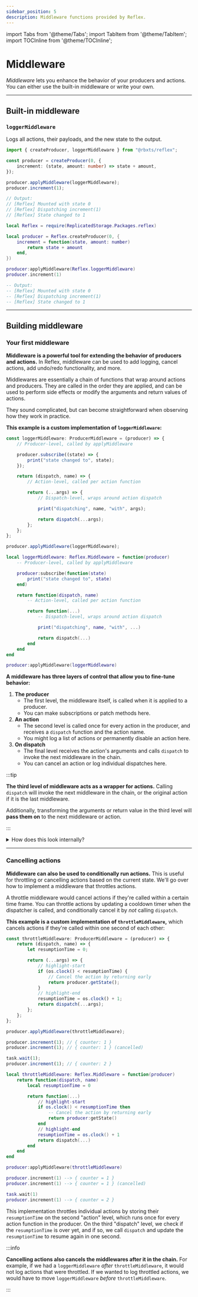 ```yaml
---
sidebar_position: 5
description: Middleware functions provided by Reflex.
---
```


import Tabs from '@theme/Tabs';
import TabItem from '@theme/TabItem';
import TOCInline from '@theme/TOCInline';

# Middleware

_Middleware_ lets you enhance the behavior of your producers and actions. You can either use the built-in middleware or write your own.

<TOCInline toc={toc} />

---

## Built-in middleware

### `loggerMiddleware`

Logs all actions, their payloads, and the new state to the output.

<Tabs>
<TabItem value="TypeScript" default>

```ts
import { createProducer, loggerMiddleware } from "@rbxts/reflex";

const producer = createProducer(0, {
	increment: (state, amount: number) => state + amount,
});

producer.applyMiddleware(loggerMiddleware);
producer.increment(1);

// Output:
// [Reflex] Mounted with state 0
// [Reflex] Dispatching increment(1)
// [Reflex] State changed to 1
```

</TabItem>
<TabItem value="Luau">

```lua
local Reflex = require(ReplicatedStorage.Packages.reflex)

local producer = Reflex.createProducer(0, {
    increment = function(state, amount: number)
        return state + amount
    end,
})

producer:applyMiddleware(Reflex.loggerMiddleware)
producer.increment(1)

-- Output:
-- [Reflex] Mounted with state 0
-- [Reflex] Dispatching increment(1)
-- [Reflex] State changed to 1
```

</TabItem>
</Tabs>

---

## Building middleware

### Your first middleware

**Middleware is a powerful tool for extending the behavior of producers and actions.** In Reflex, middleware can be used to add logging, cancel actions, add undo/redo functionality, and more.

Middlewares are essentially a chain of functions that wrap around actions and producers. They are called in the order they are applied, and can be used to perform side effects or modify the arguments and return values of actions.

They sound complicated, but can become straightforward when observing how they work in practice.

**This example is a custom implementation of `loggerMiddleware`:**

<Tabs>
<TabItem value="TypeScript" default>

```ts
const loggerMiddleware: ProducerMiddleware = (producer) => {
	// Producer-level, called by applyMiddleware

	producer.subscribe((state) => {
		print("state changed to", state);
	});

	return (dispatch, name) => {
		// Action-level, called per action function

		return (...args) => {
			// Dispatch-level, wraps around action dispatch

			print("dispatching", name, "with", args);

			return dispatch(...args);
		};
	};
};

producer.applyMiddleware(loggerMiddleware);
```

</TabItem>
<TabItem value="Luau">

```lua
local loggerMiddleware: Reflex.Middleware = function(producer)
    -- Producer-level, called by applyMiddleware

    producer:subscribe(function(state)
        print("state changed to", state)
    end)

    return function(dispatch, name)
        -- Action-level, called per action function

        return function(...)
            -- Dispatch-level, wraps around action dispatch

            print("dispatching", name, "with", ...)

            return dispatch(...)
        end
    end
end

producer:applyMiddleware(loggerMiddleware)
```

</TabItem>
</Tabs>

**A middleware has three layers of control that allow you to fine-tune behavior:**

1.  **The producer**
    -   The first level, the middleware itself, is called when it is applied to a producer.
    -   You can make subscriptions or patch methods here.
2.  **An action**
    -   The second level is called once for every action in the producer, and receives a `dispatch` function and the action name.
    -   You might log a list of actions or permanently disable an action here.
3.  **On dispatch**
    -   The final level receives the action's arguments and calls `dispatch` to invoke the next middleware in the chain.
    -   You can cancel an action or log individual dispatches here.

:::tip

**The third level of middleware acts as a wrapper for actions.** Calling `dispatch` will invoke the next middleware in the chain, or the original action if it is the last middleware.

Additionally, transforming the arguments or return value in the third level will **pass them on** to the next middleware or action.

:::

<details>
<summary>How does this look internally?</summary>

```ts
producer.applyMiddleware(firstMiddleware, secondMiddleware, thirdMiddleware);
```

```ts
// The first level is called once with the producer,
// and returns a function that will wrap actions
const firstWrapper = firstMiddleware(producer);
const secondWrapper = secondMiddleware(producer);
const thirdWrapper = thirdMiddleware(producer);

for (const [key, action] of actions) {
	// Action middlewares wrap around the original action,
	// each one receiving the next function in the chain:
	// first -> second -> third -> action
	actions[key] = thirdWrapper(secondWrapper(firstWrapper(action, key), key), key);
}

producer.increment(1);

// Dispatching increment now invokes the middleware chain:
// producer.increment -> first -> second -> third -> action, or
// producer.increment -> increment(third(second(first(1)))
```

</details>

---

### Cancelling actions

**Middleware can also be used to conditionally run actions.** This is useful for throttling or cancelling actions based on the current state. We'll go over how to implement a middleware that throttles actions.

A throttle middleware would cancel actions if they're called within a certain time frame. You can throttle actions by updating a cooldown timer when the dispatcher is called, and conditionally cancel it by _not_ calling `dispatch`.

**This example is a custom implementation of `throttleMiddleware`,** which cancels actions if they're called within one second of each other:

<Tabs>
<TabItem value="TypeScript" default>

```ts
const throttleMiddleware: ProducerMiddleware = (producer) => {
	return (dispatch, name) => {
		let resumptionTime = 0;

		return (...args) => {
			// highlight-start
			if (os.clock() < resumptionTime) {
				// Cancel the action by returning early
				return producer.getState();
			}
			// highlight-end
			resumptionTime = os.clock() + 1;
			return dispatch(...args);
		};
	};
};

producer.applyMiddleware(throttleMiddleware);

producer.increment(1); // { counter: 1 }
producer.increment(1); // { counter: 1 } (cancelled)

task.wait(1);
producer.increment(1); // { counter: 2 }
```

</TabItem>
<TabItem value="Luau">

```lua
local throttleMiddleware: Reflex.Middleware = function(producer)
    return function(dispatch, name)
        local resumptionTime = 0

        return function(...)
            // highlight-start
            if os.clock() < resumptionTime then
                -- Cancel the action by returning early
                return producer:getState()
            end
            // highlight-end
            resumptionTime = os.clock() + 1
            return dispatch(...)
        end
    end
end

producer:applyMiddleware(throttleMiddleware)

producer.increment(1) --> { counter = 1 }
producer.increment(1) --> { counter = 1 } (cancelled)

task.wait(1)
producer.increment(1) --> { counter = 2 }
```

</TabItem>
</Tabs>

This implementation throttles individual actions by storing their `resumptionTime` on the second "action" level, which runs once for every action function in the producer. On the third "dispatch" level, we check if the `resumptionTime` is over yet, and if so, we call `dispatch` and update the `resumptionTime` to resume again in one second.

:::info

**Cancelling actions also cancels the middlewares after it in the chain.** For example, if we had a `loggerMiddleware` _after_ `throttleMiddleware`, it would not log actions that were throttled. If we wanted to log throttled actions, we would have to move `loggerMiddleware` _before_ `throttleMiddleware`.

:::

